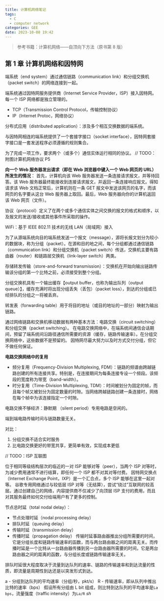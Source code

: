 ```yaml
---
title: 计算机网络笔记
tags:
  - C
  - computer network
categories: GEE
date: 2023-10-08 19:42
---
```


>  参考书籍：计算机网络——自顶向下方法（原书第 8 版）

<!-- more -->

##  第 1 章 计算机网络和因特网

端系统（end system）通过通信链路（communication link）和分组交换机（packet switch）的网络连接到一起。

端系统通过因特网服务提供商（Internet Service Provider，ISP）接入因特网。每一个 ISP 网络都是独立管理的。

- TCP（Transmission Control Protocol，传输控制协议）
- IP（Internet Protoc，网络协议）

分布式应用（distributed application）：涉及多个相互交换数据的端系统。

与因特网相连的端系统提供了一个套接字接口（socket interface），因特网套接字接口是一套发送程序必须遵循的规则集合。

为了完成一项工作，要求两个（或多个）通信实体运行相同的协议。
// TODO：附图计算机网络协议 P5

**向一个 Web 服务器发出请求（即在 Web 浏览器中键入一个 Web 网页的 URL）所发生的情况**：
首先，计算机向该 Web 服务器发送一条连接请求报文，并等待回答。该 Web 服务器最终能接收到连接请求报文，并返回一条连接响应报文。得知请求该 Web 文档正常后，计算机则在一条 GET 报文中发送该网页的名字，而该网页的名字要从这台 Web 服务器上取回。最后，Web 服务器向你的计算机返回该 Web 网页（文件）。

协议（protocol）定义了在两个或多个通信实体之间交换的报文的格式和顺序，以及报文的发送/接收或其他事件所采取的操作。

WiFi：基于 IEEE 802.11 技术的无线 LAN（局域网）接入

为了从源端系统向目的端系统发送一个报文（message），源将长报文划分为较小的数据块，称为分组（packet）。在源和目的地之间，每个分组都通过通信链路（communication link）和分组交换机（packet switch）传送，交换机主要有路由器（router）和链路层交换机（link-layer switch）两类。

存储转发传输（store-and-forward transmission）：交换机在开始向输出链路传输该分组的第一个比特之前，必须接受到整个分组。

分组交换机具有一个输出缓存【output buffer，也称为输出队列（output queue）】，缓存充满时将出现分组丢失（丢包）（packet loss），到达的分组或已经排队的分组之一将被丢弃。

转发表（forwarding table）用于将目的地址（或目的地址的一部分）映射为输出链路。

通过网络链路和交换机移动数据有两种基本方法：电路交换（circuit switching）和分组交换（packet switching）。
在电路交换网络中，在端系统间通信会话期间，预留了端系统间沿路径通信所需要的资源（缓存，链路传输速率）。在分组交换网络中，这些数据不是预留的。
因特网尽最大努力以及时方式交付分组，但它不做任何保证。

**电路交换网络中的复用**
- 频分复用（Frequency-Division Multiplexing, FDM）：链路的频谱由跨越链路创建的所有连接共享。特别是，在连接期间为每条连接专设一个频段。该频段的宽度称为带宽（band-width）。
- 时分复用（Time-Division Multiplexing, TDM）：时间被划分为固定的帧，而且每个帧又被划分为固定数量的时隙。当网络跨越链路创建一条连接时，网络在每个帧中为该连接指定一个时隙。

电路交换不够经济：静默期 （silent period）专用电路是空闲的。

端到端电路传输时间与链路数量无关。

对比：
1. 分组交换不适合实时服务
2. 比电路交换更好的带宽共享，更简单有效，实现成本更低

// TODO：ISP 互联图

位于相同等级结构层次的临近的一对 ISP 能够对等（peer），当两个 ISP 对等时，为减少费用通常不进行结算，即任何一个 ISP 都不对其对等付费。
因特网交换点（Internet Exchange Point，IXP）是一个汇合点，多个 ISP 能够在这里一起对等。
谷歌专用网络通过与较低层 ISP 对等（无结算），尝试“绕过”互联网的较高层。通过创建自己的网络，内容提供商不仅减少了向顶层 ISP 支付的费用，而且对其服务最终如何交付给端用户有了更多的控制。

节点总时延（total nodal delay）：
- 节点处理时延（nodal processing delay）
- 排队时延（queuing delay）
- 传输时延（transmission delay）
- 传播时延（propagation delay）
传输时延事路由器推出分组所需要的时间，它是分组长度和链路传输速率的函数，而与两台路由器之间的距离无关。而传播时延是一个比特从一台路由器传播到另一台路由器所需要的时间，它是两台路由器之间的距离的函数，与分组长度或链路传输速率无关。

排队时延很大程度取决于流量到达队列的速率、链路的传输速率和到达流量的性质，即流量是周期性到达还是以突发形式到达。

a - 分组到达队列的平均速率（分组/秒，pkt/s）
R - 传输速率，即从队列中推出比特的速率（bps）
假设所有分组由 L bit 组成，则比特到达队列的平均速率是`La bps`，流量强度（traffic intensity）为`La/R`
*sh*
